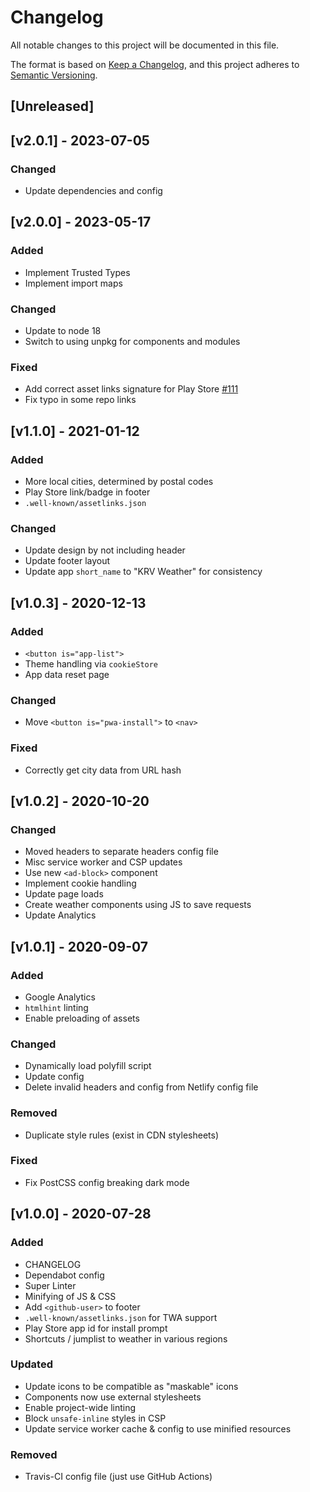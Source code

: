 <!-- markdownlint-disable -->
# Changelog
All notable changes to this project will be documented in this file.

The format is based on [Keep a Changelog](https://keepachangelog.com/en/1.0.0/),
and this project adheres to [Semantic Versioning](https://semver.org/spec/v2.0.0.html).

## [Unreleased]

## [v2.0.1] - 2023-07-05

### Changed
- Update dependencies and config

## [v2.0.0] - 2023-05-17

### Added
- Implement Trusted Types
- Implement import maps

### Changed
- Update to node 18
- Switch to using unpkg for components and modules

### Fixed
- Add correct asset links signature for Play Store [#111](https://github.com/kernvalley/weather.kernvalley.us/issues/111)
- Fix typo in some repo links

## [v1.1.0] - 2021-01-12

### Added
- More local cities, determined by postal codes
- Play Store link/badge in footer
- `.well-known/assetlinks.json`

### Changed
- Update design by not including header
- Update footer layout
- Update app `short_name` to "KRV Weather" for consistency

## [v1.0.3] - 2020-12-13

### Added
- `<button is="app-list">`
- Theme handling via `cookieStore`
- App data reset page

### Changed
- Move `<button is="pwa-install">` to `<nav>`

### Fixed
- Correctly get city data from URL hash

## [v1.0.2] - 2020-10-20

### Changed
- Moved headers to separate headers config file
- Misc service worker and CSP updates
- Use new `<ad-block>` component
- Implement cookie handling
- Update page loads
- Create weather components using JS to save requests
- Update Analytics

## [v1.0.1] - 2020-09-07

### Added
- Google Analytics
- `htmlhint` linting
- Enable preloading of assets

### Changed
- Dynamically load polyfill script
- Update config
- Delete invalid headers and config from Netlify config file

### Removed
- Duplicate style rules (exist in CDN stylesheets)

### Fixed
- Fix PostCSS config breaking dark mode

## [v1.0.0] - 2020-07-28

### Added
- CHANGELOG
- Dependabot config
- Super Linter
- Minifying of JS & CSS
- Add `<github-user>` to footer
- `.well-known/assetlinks.json` for TWA support
- Play Store app id for install prompt
- Shortcuts / jumplist to weather in various regions

### Updated
- Update icons to be compatible as "maskable" icons
- Components now use external stylesheets
- Enable project-wide linting
- Block `unsafe-inline` styles in CSP
- Update service worker cache & config to use minified resources

### Removed
- Travis-CI config file (just use GitHub Actions)
<!-- markdownlint-restore -->

